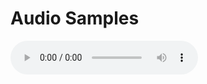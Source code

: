 # Audio Samples


<audio controls="controls"><source type="/samples/" src="AnyConv.com__013_2_male.mp4"></source></audio>
